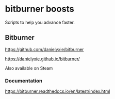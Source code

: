 # bitburner boosts

Scripts to help you advance faster.

## Bitburner

https://github.com/danielyxie/bitburner

https://danielyxie.github.io/bitburner/

Also available on Steam

### Documentation

https://bitburner.readthedocs.io/en/latest/index.html
